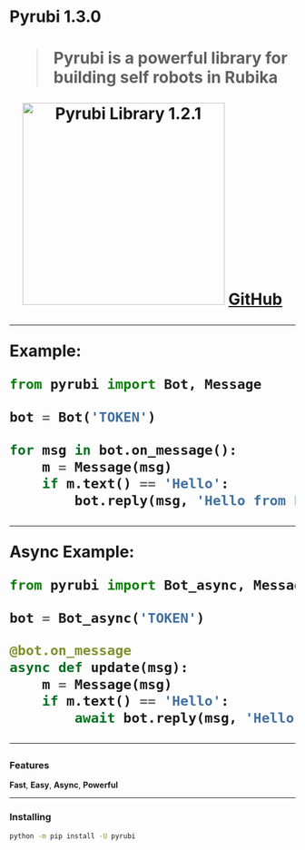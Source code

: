 <h1>Pyrubi 1.3.0<h1/>

> Pyrubi is a powerful library for building self robots in Rubika

<p align='center'>
    <img src='https://iili.io/HIjPRS9.jpg' alt='Pyrubi Library 1.2.1' width='356'>
    <a href='https://github.com/AliGanji1/pyrubi'>GitHub</a>
</p>

<hr>

**Example:**
``` python
from pyrubi import Bot, Message

bot = Bot('TOKEN')

for msg in bot.on_message():
    m = Message(msg)
    if m.text() == 'Hello':
        bot.reply(msg, 'Hello from Pyrubi Library')
```

<hr>

**Async Example:**
``` python
from pyrubi import Bot_async, Message

bot = Bot_async('TOKEN')

@bot.on_message
async def update(msg):
    m = Message(msg)
    if m.text() == 'Hello':
        await bot.reply(msg, 'Hello from Pyrubi Library')
```

<hr>

### Features

**Fast**, **Easy**, **Async**, **Powerful**

<hr>

### Installing

``` bash
python -m pip install -U pyrubi
```